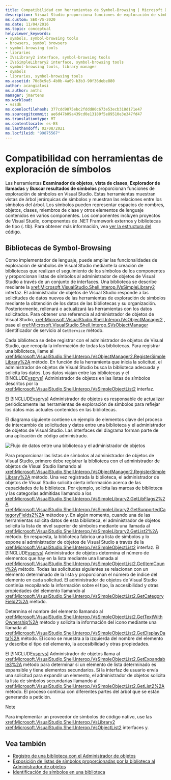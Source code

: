 ```yaml
---
title: Compatibilidad con herramientas de Symbol-Browsing | Microsoft Docs
description: Visual Studio proporciona funciones de exploración de símbolos en Visual Studio. Obtenga información sobre cómo ampliar estas capacidades con bibliotecas para los símbolos de los componentes.
ms.custom: SEO-VS-2020
ms.date: 11/04/2016
ms.topic: conceptual
helpviewer_keywords:
- symbols, symbol-browsing tools
- browsers, symbol browsers
- symbol-browsing tools
- libraries
- IVsLibrary2 interface, symbol-browsing tools
- IVsSimpleLibrary2 interface, symbol-browsing tools
- symbol-browsing tools, library manager
- symbols
- libraries, symbol-browsing tools
ms.assetid: 70d8c9e5-4b0b-4a69-b3b3-90f36debe880
author: acangialosi
ms.author: anthc
manager: jmartens
ms.workload:
- vssdk
ms.openlocfilehash: 377cdd9875ebc2fddd80c673e53ecb318d171e47
ms.sourcegitcommit: ae6d47b09a439cd0e13180f5e89510e3e347fd47
ms.translationtype: MT
ms.contentlocale: es-ES
ms.lasthandoff: 02/08/2021
ms.locfileid: "99875567"
---
```

# <a name="supporting-symbol-browsing-tools"></a>Compatibilidad con herramientas de exploración de símbolos
Las herramientas **Examinador de objetos**, **vista de clases**, **Explorador de llamadas** y **Buscar resultados de símbolos** proporcionan funciones de exploración de símbolos en Visual Studio. Estas herramientas muestran vistas de árbol jerárquicas de símbolos y muestran las relaciones entre los símbolos del árbol. Los símbolos pueden representar espacios de nombres, objetos, clases, miembros de clase y otros elementos de lenguaje contenidos en varios componentes. Los componentes incluyen proyectos de Visual Studio, componentes de .NET Framework externos y bibliotecas de tipo (. tlb). Para obtener más información, vea [ver la estructura del código](../../ide/viewing-the-structure-of-code.md).

## <a name="symbol-browsing-libraries"></a>Bibliotecas de Symbol-Browsing
 Como implementador de lenguaje, puede ampliar las funcionalidades de exploración de símbolos de Visual Studio mediante la creación de bibliotecas que realizan el seguimiento de los símbolos de los componentes y proporcionan listas de símbolos al administrador de objetos de Visual Studio a través de un conjunto de interfaces. Una biblioteca se describe mediante la <xref:Microsoft.VisualStudio.Shell.Interop.IVsSimpleLibrary2> interfaz. El administrador de objetos de Visual Studio responde a las solicitudes de datos nuevos de las herramientas de exploración de símbolos mediante la obtención de los datos de las bibliotecas y su organización. Posteriormente, rellenará o actualizará las herramientas con los datos solicitados. Para obtener una referencia al administrador de objetos de Visual Studio, <xref:Microsoft.VisualStudio.Shell.Interop.IVsObjectManager2> , pase el <xref:Microsoft.VisualStudio.Shell.Interop.SVsObjectManager> identificador de servicio al `GetService` método.

 Cada biblioteca se debe registrar con el administrador de objetos de Visual Studio, que recopila la información de todas las bibliotecas. Para registrar una biblioteca, llame al <xref:Microsoft.VisualStudio.Shell.Interop.IVsObjectManager2.RegisterSimpleLibrary%2A> método. En función de la herramienta que inicia la solicitud, el administrador de objetos de Visual Studio busca la biblioteca adecuada y solicita los datos. Los datos viajan entre las bibliotecas y el [!INCLUDE[vsprvs](../../code-quality/includes/vsprvs_md.md)] Administrador de objetos en las listas de símbolos descritos por la <xref:Microsoft.VisualStudio.Shell.Interop.IVsSimpleObjectList2> interfaz.

 El [!INCLUDE[vsprvs](../../code-quality/includes/vsprvs_md.md)] Administrador de objetos es responsable de actualizar periódicamente las herramientas de exploración de símbolos para reflejar los datos más actuales contenidos en las bibliotecas.

 El diagrama siguiente contiene un ejemplo de elementos clave del proceso de intercambio de solicitudes y datos entre una biblioteca y el administrador de objetos de Visual Studio. Las interfaces del diagrama forman parte de una aplicación de código administrado.

 ![Flujo de datos entre una biblioteca y el administrador de objetos](../../extensibility/internals/media/callbrowserdiagram.gif "CallBrowserDiagram")

 Para proporcionar las listas de símbolos al administrador de objetos de Visual Studio, primero debe registrar la biblioteca con el administrador de objetos de Visual Studio llamando al <xref:Microsoft.VisualStudio.Shell.Interop.IVsObjectManager2.RegisterSimpleLibrary%2A> método. Una vez registrada la biblioteca, el administrador de objetos de Visual Studio solicita cierta información acerca de las capacidades de la biblioteca. Por ejemplo, solicita las marcas de biblioteca y las categorías admitidas llamando a los <xref:Microsoft.VisualStudio.Shell.Interop.IVsSimpleLibrary2.GetLibFlags2%2A> <xref:Microsoft.VisualStudio.Shell.Interop.IVsSimpleLibrary2.GetSupportedCategoryFields2%2A> métodos y. En algún momento, cuando una de las herramientas solicita datos de esta biblioteca, el administrador de objetos solicita la lista de nivel superior de símbolos mediante una llamada al <xref:Microsoft.VisualStudio.Shell.Interop.IVsSimpleLibrary2.GetList2%2A> método. En respuesta, la biblioteca fabrica una lista de símbolos y lo expone al administrador de objetos de Visual Studio a través de la <xref:Microsoft.VisualStudio.Shell.Interop.IVsSimpleObjectList2> interfaz. El [!INCLUDE[vsprvs](../../code-quality/includes/vsprvs_md.md)] Administrador de objetos determina el número de elementos que hay en la lista mediante una llamada al <xref:Microsoft.VisualStudio.Shell.Interop.IVsSimpleObjectList2.GetItemCount%2A> método. Todas las solicitudes siguientes se relacionan con un elemento determinado de la lista y proporcionan el número de índice del elemento en cada solicitud. El administrador de objetos de Visual Studio continúa recopilando la información sobre el tipo, la accesibilidad y otras propiedades del elemento llamando al <xref:Microsoft.VisualStudio.Shell.Interop.IVsSimpleObjectList2.GetCategoryField2%2A> método.

 Determina el nombre del elemento llamando al <xref:Microsoft.VisualStudio.Shell.Interop.IVsSimpleObjectList2.GetTextWithOwnership%2A> método y solicita la información del icono mediante una llamada al <xref:Microsoft.VisualStudio.Shell.Interop.IVsSimpleObjectList2.GetDisplayData%2A> método. El icono se muestra a la izquierda del nombre del elemento y describe el tipo del elemento, la accesibilidad y otras propiedades.

 El [!INCLUDE[vsprvs](../../code-quality/includes/vsprvs_md.md)] Administrador de objetos llama al <xref:Microsoft.VisualStudio.Shell.Interop.IVsSimpleObjectList2.GetExpandable3%2A> método para determinar si un elemento de lista determinado es expansible y tiene elementos secundarios. Si la interfaz de usuario envía una solicitud para expandir un elemento, el administrador de objetos solicita la lista de símbolos secundarias llamando al <xref:Microsoft.VisualStudio.Shell.Interop.IVsSimpleObjectList2.GetList2%2A> método. El proceso continúa con diferentes partes del árbol que se están generando a petición.

> [!NOTE]
> Para implementar un proveedor de símbolos de código nativo, use las <xref:Microsoft.VisualStudio.Shell.Interop.IVsLibrary2> <xref:Microsoft.VisualStudio.Shell.Interop.IVsObjectList2> interfaces y.

## <a name="see-also"></a>Vea también
- [Registro de una biblioteca con el Administrador de objetos](../../extensibility/internals/how-to-register-a-library-with-the-object-manager.md)
- [Exposición de listas de símbolos proporcionadas por la biblioteca al Administrador de objetos](../../extensibility/internals/how-to-expose-lists-of-symbols-provided-by-the-library-to-the-object-manager.md)
- [Identificación de símbolos en una biblioteca](../../extensibility/internals/how-to-identify-symbols-in-a-library.md)
